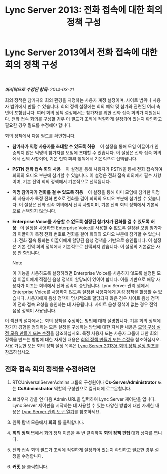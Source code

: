 ﻿---
title: 'Lync Server 2013: 전화 접속에 대한 회의 정책 구성'
TOCTitle: 전화 접속에 대한 회의 정책 구성
ms:assetid: 9bf926d6-0248-4352-98c3-9c5a333debbc
ms:mtpsurl: https://technet.microsoft.com/ko-kr/library/Gg398810(v=OCS.15)
ms:contentKeyID: 49304514
ms.date: 08/24/2015
mtps_version: v=OCS.15
ms.translationtype: HT
---

# Lync Server 2013에서 전화 접속에 대한 회의 정책 구성

 

_**마지막으로 수정된 항목:** 2014-03-21_

회의 정책은 참가자의 회의 환경을 지정하는 사용자 계정 설정이며, 사이트 범위나 사용자 범위에서 만들 수 있습니다. 회의 정책 설정에는 회의 예약 및 참가와 관련된 여러 측면이 포함됩니다. 여러 회의 정책 설정에서는 참가자를 위한 전화 접속 회의가 지원됩니다. 전화 접속 회의를 구성할 경우 이 필드가 조직에 적절하게 설정되어 있는지 확인하고 필요한 경우 필드를 수정해야 합니다.

회의 정책에서 다음 필드를 확인합니다.

  - **참가자가 익명 사용자를 초대할 수 있도록 허용**    이 설정을 통해 모임 이끌이가 인증되지 않은 익명의 참가자를 모임에 초대할 수 있습니다. 이 설정은 전화 접속 회의에서 선택 사항이며, 기본 전역 회의 정책에서 기본적으로 선택됩니다.

  - **PSTN 전화 접속 회의 사용**    이 설정을 통해 사용자가 PSTN을 통해 전화 접속하여 회의의 오디오 부분에 참가할 수 있습니다. 이 설정은 전화 접속 회의에서 필수 사항이며, 기본 전역 회의 정책에서 기본적으로 선택됩니다.

  - **익명 참가자가 전화를 걸 수 있도록 허용**    이 설정을 통해 이미 모임에 참가한 익명의 사용자가 특정 전화 번호로 전화를 걸어 회의의 오디오 부분에 참가할 수 있습니다. 이 설정은 전화 접속 회의에서 선택 사항이며, 기본 전역 회의 정책에서 기본적으로 선택되지 않습니다.

  - **Enterprise Voice를 사용할 수 없도록 설정된 참가자가 전화를 걸 수 있도록 허용**   이 설정을 사용하면 Enterprise Voice를 사용할 수 없도록 설정된 모임 참가자와 이끌이가 특정 전화 번호로 전화를 걸어 회의의 오디오 부분에 참가할 수 있습니다. 전화 접속 통화는 이끌이에게 할당된 음성 정책을 기반으로 승인됩니다. 이 설정은 기본 전역 회의 정책에서 기본적으로 선택되지 않습니다. 이 설정의 기본값은 사용 안 함입니다.
    

    > [!NOTE]
    > 이 기능을 사용하도록 설정하려면 Enterprise Voice를 사용하지 않도록 설정된 모임 이끌이에게 적절한 음성 정책이 할당되어 있어야 합니다. 이를 기반으로 해당 사용자가 이끄는 회의에서 전화 접속이 승인됩니다. Lync Server 관리 셸에서 Enterprise Voice를 사용하지 않도록 설정된 사용자에게 음성 정책을 할당할 수 있습니다. 사용자에게 음성 정책이 명시적으로 할당되지 않은 경우 사이트 음성 정책이 전화 접속 요청을 승인하는 데 사용됩니다. 사이트 음성 정책이 없는 경우 전역 음성 정책이 사용됩니다.



이 섹션의 절차에서는 회의 정책을 수정하는 방법에 대해 설명합니다. 기본 회의 정책에 참가자 경험을 정의하는 모든 설정을 구성하는 방법에 대한 자세한 내용은 [모임 구성 설정 모음 만들기 또는 수정](lync-server-2013-create-or-modify-a-collection-of-meeting-configuration-settings.md)을 참조하십시오. 특정 사용자 또는 사용자 그룹에 대한 회의 정책을 만드는 방법에 대한 자세한 내용은 [회의 정책 만들기 또는 수정](lync-server-2013-create-or-modify-a-conferencing-policy.md)을 참조하십시오. 사용 가능한 모든 회의 정책 설정 목록은 [Lync Server 2013용 회의 정책 설정 참조](lync-server-2013-conferencing-policy-settings-reference.md)를 참조하십시오.

## 전화 접속 회의 정책을 수정하려면

1.  RTCUniversalServerAdmins 그룹의 구성원이나 **Cs-ServerAdministrator** 또는 **CsAdministrator** 역할의 구성원으로 컴퓨터에 로그온합니다.

2.  브라우저 창을 연 다음 Admin URL을 입력하여 Lync Server 제어판을 엽니다. Lync Server 제어판을 시작하는 데 사용할 수 있는 다양한 방법에 대한 자세한 내용은 [Lync Server 관리 도구 열기](lync-server-2013-open-lync-server-administrative-tools.md)를 참조하세요.

3.  왼쪽 탐색 모음에서 **회의** 를 클릭합니다.

4.  **회의 정책** 탭에서 회의 정책 이름을 두 번 클릭하여 **회의 정책 편집** 대화 상자를 엽니다.

5.  전화 접속 회의 필드가 조직에 적절하게 설정되어 있는지 확인하고 필요한 경우 설정을 수정합니다.

6.  **커밋** 을 클릭합니다.

